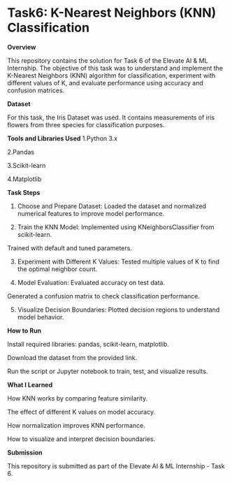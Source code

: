 # Task6: K-Nearest Neighbors (KNN) Classification
**Overview**

This repository contains the solution for Task 6 of the Elevate AI & ML Internship. The objective of this task was to understand and implement the K-Nearest Neighbors (KNN) algorithm for classification, experiment with different values of K, and evaluate performance using accuracy and confusion matrices.

**Dataset**

For this task, the Iris Dataset was used. It contains measurements of iris flowers from three species for classification purposes.

**Tools and Libraries Used**
1.Python 3.x

2.Pandas

3.Scikit-learn

4.Matplotlib

**Task Steps**

1. Choose and Prepare Dataset:
Loaded the dataset and normalized numerical features to improve model performance.

2. Train the KNN Model:
Implemented using KNeighborsClassifier from scikit-learn.

Trained with default and tuned parameters.

3. Experiment with Different K Values:
Tested multiple values of K to find the optimal neighbor count.

4. Model Evaluation:
Evaluated accuracy on test data.

Generated a confusion matrix to check classification performance.

5. Visualize Decision Boundaries:
Plotted decision regions to understand model behavior.

**How to Run**

Install required libraries: pandas, scikit-learn, matplotlib.

Download the dataset from the provided link.

Run the script or Jupyter notebook to train, test, and visualize results.

**What I Learned**

How KNN works by comparing feature similarity.

The effect of different K values on model accuracy.

How normalization improves KNN performance.

How to visualize and interpret decision boundaries.

**Submission**

This repository is submitted as part of the Elevate AI & ML Internship - Task 6.
